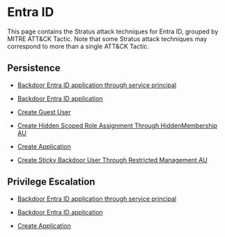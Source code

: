 # Entra ID

This page contains the Stratus attack techniques for Entra ID, grouped by MITRE ATT&CK Tactic.
Note that some Stratus attack techniques may correspond to more than a single ATT&CK Tactic.









## Persistence
  
  - [Backdoor Entra ID application through service principal](./entra-id.persistence.backdoor-application-sp.md)
  
  - [Backdoor Entra ID application](./entra-id.persistence.backdoor-application.md)
  
  - [Create Guest User](./entra-id.persistence.guest-user.md)
  
  - [Create Hidden Scoped Role Assignment Through HiddenMembership AU](./entra-id.persistence.hidden-au.md)
  
  - [Create Application](./entra-id.persistence.new-application.md)
  
  - [Create Sticky Backdoor User Through Restricted Management AU](./entra-id.persistence.restricted-au.md)
  



## Privilege Escalation
  
  - [Backdoor Entra ID application through service principal](./entra-id.persistence.backdoor-application-sp.md)
  
  - [Backdoor Entra ID application](./entra-id.persistence.backdoor-application.md)
  
  - [Create Application](./entra-id.persistence.new-application.md)
  















